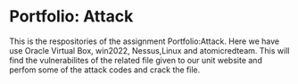 # Portfolio: Attack 

This is the respositories of the assignment Portfolio:Attack. Here we have use Oracle Virtual Box, win2022, Nessus,Linux and atomicredteam. This will find the vulnerabilites of the related file given to our unit website and perfom some of the attack codes and crack the file.
